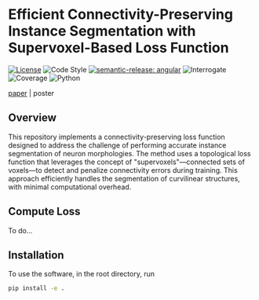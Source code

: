 # Efficient Connectivity-Preserving Instance Segmentation with Supervoxel-Based Loss Function

[![License](https://img.shields.io/badge/license-MIT-brightgreen)](LICENSE)
![Code Style](https://img.shields.io/badge/code%20style-black-black)
[![semantic-release: angular](https://img.shields.io/badge/semantic--release-angular-e10079?logo=semantic-release)](https://github.com/semantic-release/semantic-release)
![Interrogate](https://img.shields.io/badge/interrogate-61.8%25-red)
![Coverage](https://img.shields.io/badge/coverage-100%25-brightgreen?logo=codecov)
![Python](https://img.shields.io/badge/python->=3.7-blue?logo=python)

[paper](https://arxiv.org/abs/2501.01022) | poster

## Overview

This repository implements a connectivity-preserving loss function designed to address the challenge of performing accurate instance segmentation of neuron morphologies. The method uses a topological loss function that leverages the concept of "supervoxels"—connected sets of voxels—to detect and penalize connectivity errors during training. This approach efficiently handles the segmentation of curvilinear structures, with minimal computational overhead.


## Compute Loss

To do...

## Installation
To use the software, in the root directory, run
```bash
pip install -e .
```

